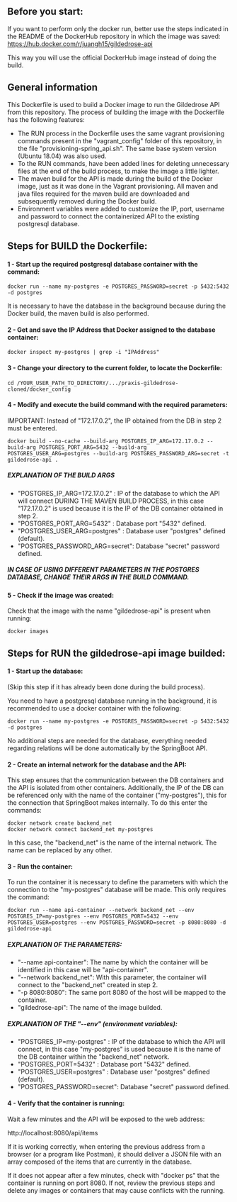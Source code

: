 ## Before you start:
If you want to perform only the docker run, better use the steps indicated in the README of the DockerHub repository in which the image was saved:
https://hub.docker.com/r/juangh15/gildedrose-api

This way you will use the official DockerHub image instead of doing the build.

## General information
This Dockerfile is used to build a Docker image to run the Gildedrose API from this repository.
The process of building the image with the Dockerfile has the following features:
* The RUN process in the Dockerfile uses the same vagrant provisioning commands present in the "vagrant_config" folder of this repository, in the file "provisioning-spring_api.sh". The same base system version (Ubuntu 18.04) was also used.
* To the RUN commands, have been added lines for deleting unnecessary files at the end of the build process, to make the image a little lighter.
* The maven build for the API is made during the build of the Docker image, just as it was done in the Vagrant provisioning. All maven and java files required for the maven build are downloaded and subsequently removed during the Docker build.
* Environment variables were added to customize the IP, port, username and password to connect the containerized API to the existing postgresql database.

## Steps for BUILD the Dockerfile:
#### 1 - Start up the required postgresql database container with the command:

	docker run --name my-postgres -e POSTGRES_PASSWORD=secret -p 5432:5432 -d postgres

It is necessary to have the database in the background because during the Docker build, the maven build is also performed.
#### 2 - Get and save the IP Address that Docker assigned to the database container:

	docker inspect my-postgres | grep -i "IPAddress"

#### 3 - Change your directory to the current folder, to locate the Dockerfile:

	cd /YOUR_USER_PATH_TO_DIRECTORY/.../praxis-gildedrose-cloned/docker_config

#### 4 - Modify and execute the build command with the required parameters:
IMPORTANT: Instead of "172.17.0.2", the IP obtained from the DB in step 2 must be entered.

	docker build --no-cache --build-arg POSTGRES_IP_ARG=172.17.0.2 --build-arg POSTGRES_PORT_ARG=5432 --build-arg POSTGRES_USER_ARG=postgres --build-arg POSTGRES_PASSWORD_ARG=secret -t gildedrose-api .

##### EXPLANATION OF THE BUILD ARGS
* "POSTGRES_IP_ARG=172.17.0.2" : IP of the database to which the API will connect DURING THE MAVEN BUILD PROCESS, in this case "172.17.0.2" is used because it is the IP of the DB container obtained in step 2.
* "POSTGRES_PORT_ARG=5432" : Database port "5432" defined.
* "POSTGRES_USER_ARG=postgres" : Database user "postgres" defined (default).
* "POSTGRES_PASSWORD_ARG=secret": Database "secret" password defined.
##### IN CASE OF USING DIFFERENT PARAMETERS IN THE POSTGRES DATABASE, CHANGE THEIR ARGS IN THE BUILD COMMAND.

#### 5 - Check if the image was created:
Check that the image with the name "gildedrose-api" is present when running:

	docker images

## Steps for RUN the gildedrose-api image builded:
#### 1 - Start up the database:
(Skip this step if it has already been done during the build process).

You need to have a postgresql database running in the background, it is recommended to use a docker container with the following:

```docker run --name my-postgres -e POSTGRES_PASSWORD=secret -p 5432:5432 -d postgres```

No additional steps are needed for the database, everything needed regarding relations will be done automatically by the SpringBoot API.
#### 2 - Create an internal network for the database and the API:
This step ensures that the communication between the DB containers and the API is isolated from other containers. Additionally, the IP of the DB can be referenced only with the name of the container ("my-postgres"), this for the connection that SpringBoot makes internally. To do this enter the commands:

```
docker network create backend_net
docker network connect backend_net my-postgres
```
In this case, the "backend_net" is the name of the internal network. The name can be replaced by any other.
#### 3 - Run the container:
To run the container it is necessary to define the parameters with which the connection to the "my-postgres" database will be made. This only requires the command:

```
docker run --name api-container --network backend_net --env POSTGRES_IP=my-postgres --env POSTGRES_PORT=5432 --env POSTGRES_USER=postgres --env POSTGRES_PASSWORD=secret -p 8080:8080 -d gildedrose-api
```
##### EXPLANATION OF THE PARAMETERS:
* "--name api-container": The name by which the container will be identified in this case will be "api-container".
* "--network backend_net": With this parameter, the container will connect to the "backend_net" created in step 2.
* "-p 8080:8080": The same port 8080 of the host will be mapped to the container.
* "gildedrose-api": The name of the image builded.

##### EXPLANATION OF THE "--env" (environment variables):
* "POSTGRES_IP=my-postgres" : IP of the database to which the API will connect, in this case "my-postgres" is used because it is the name of the DB container within the "backend_net" network.
* "POSTGRES_PORT=5432" : Database port "5432" defined.
* "POSTGRES_USER=postgres" : Database user "postgres" defined (default).
* "POSTGRES_PASSWORD=secret": Database "secret" password defined.

#### 4 - Verify that the container is running:
Wait a few minutes and the API will be exposed to the web address: 

http://localhost:8080/api/items

If it is working correctly, when entering the previous address from a browser (or a program like Postman), it should deliver a JSON file with an array composed of the items that are currently in the database.

If it does not appear after a few minutes, check with "docker ps" that the container is running on port 8080. If not, review the previous steps and delete any images or containers that may cause conflicts with the running.
